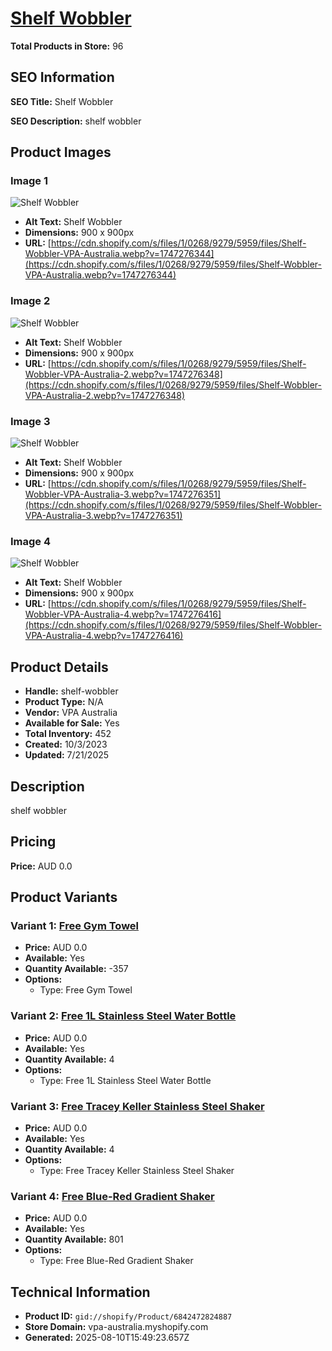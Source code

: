# [Shelf Wobbler](https://vpa-australia.myshopify.com/products/shelf-wobbler)

**Total Products in Store:** 96

## SEO Information

**SEO Title:** Shelf Wobbler

**SEO Description:** shelf wobbler

## Product Images

### Image 1
![Shelf Wobbler](https://cdn.shopify.com/s/files/1/0268/9279/5959/files/Shelf-Wobbler-VPA-Australia.webp?v=1747276344)

- **Alt Text:** Shelf Wobbler
- **Dimensions:** 900 x 900px
- **URL:** [https://cdn.shopify.com/s/files/1/0268/9279/5959/files/Shelf-Wobbler-VPA-Australia.webp?v=1747276344](https://cdn.shopify.com/s/files/1/0268/9279/5959/files/Shelf-Wobbler-VPA-Australia.webp?v=1747276344)

### Image 2
![Shelf Wobbler](https://cdn.shopify.com/s/files/1/0268/9279/5959/files/Shelf-Wobbler-VPA-Australia-2.webp?v=1747276348)

- **Alt Text:** Shelf Wobbler
- **Dimensions:** 900 x 900px
- **URL:** [https://cdn.shopify.com/s/files/1/0268/9279/5959/files/Shelf-Wobbler-VPA-Australia-2.webp?v=1747276348](https://cdn.shopify.com/s/files/1/0268/9279/5959/files/Shelf-Wobbler-VPA-Australia-2.webp?v=1747276348)

### Image 3
![Shelf Wobbler](https://cdn.shopify.com/s/files/1/0268/9279/5959/files/Shelf-Wobbler-VPA-Australia-3.webp?v=1747276351)

- **Alt Text:** Shelf Wobbler
- **Dimensions:** 900 x 900px
- **URL:** [https://cdn.shopify.com/s/files/1/0268/9279/5959/files/Shelf-Wobbler-VPA-Australia-3.webp?v=1747276351](https://cdn.shopify.com/s/files/1/0268/9279/5959/files/Shelf-Wobbler-VPA-Australia-3.webp?v=1747276351)

### Image 4
![Shelf Wobbler](https://cdn.shopify.com/s/files/1/0268/9279/5959/files/Shelf-Wobbler-VPA-Australia-4.webp?v=1747276416)

- **Alt Text:** Shelf Wobbler
- **Dimensions:** 900 x 900px
- **URL:** [https://cdn.shopify.com/s/files/1/0268/9279/5959/files/Shelf-Wobbler-VPA-Australia-4.webp?v=1747276416](https://cdn.shopify.com/s/files/1/0268/9279/5959/files/Shelf-Wobbler-VPA-Australia-4.webp?v=1747276416)

## Product Details

- **Handle:** shelf-wobbler
- **Product Type:** N/A
- **Vendor:** VPA Australia
- **Available for Sale:** Yes
- **Total Inventory:** 452
- **Created:** 10/3/2023
- **Updated:** 7/21/2025

## Description

shelf wobbler

## Pricing

**Price:** AUD 0.0

## Product Variants

### Variant 1: [Free Gym Towel](https://vpa-australia.myshopify.com/products/shelf-wobbler)

- **Price:** AUD 0.0
- **Available:** Yes
- **Quantity Available:** -357
- **Options:**
  - Type: Free Gym Towel

### Variant 2: [Free 1L Stainless Steel Water Bottle](https://vpa-australia.myshopify.com/products/shelf-wobbler)

- **Price:** AUD 0.0
- **Available:** Yes
- **Quantity Available:** 4
- **Options:**
  - Type: Free 1L Stainless Steel Water Bottle

### Variant 3: [Free Tracey Keller Stainless Steel Shaker](https://vpa-australia.myshopify.com/products/shelf-wobbler)

- **Price:** AUD 0.0
- **Available:** Yes
- **Quantity Available:** 4
- **Options:**
  - Type: Free Tracey Keller Stainless Steel Shaker

### Variant 4: [Free Blue-Red Gradient Shaker](https://vpa-australia.myshopify.com/products/shelf-wobbler)

- **Price:** AUD 0.0
- **Available:** Yes
- **Quantity Available:** 801
- **Options:**
  - Type: Free Blue-Red Gradient Shaker

## Technical Information

- **Product ID:** `gid://shopify/Product/6842472824887`
- **Store Domain:** vpa-australia.myshopify.com
- **Generated:** 2025-08-10T15:49:23.657Z

